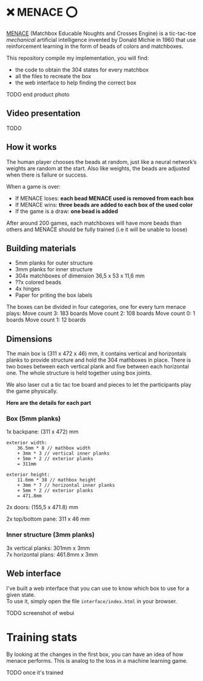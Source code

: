 # ❌ MENACE️ ⭕


[MENACE](https://en.wikipedia.org/wiki/Matchbox_Educable_Noughts_and_Crosses_Engine) (Matchbox Educable Noughts and Crosses Engine) is a tic-tac-toe *mechanical* artificial intelligence invented by Donald Michie in 1960 that use reinforcement learning in the form of beads of colors and matchboxes.  

This repository compile my implementation, you will find:
- the code to obtain the 304 states for every matchbox
- all the files to recreate the box
- the web interface to help finding the correct box


TODO end product photo


## Video presentation
TODO

## How it works
The human player chooses the beads at random, just like a neural network’s weights are random at the start. Also like weights, the beads are adjusted when there is failure or success.

When a game is over:
- If MENACE loses: **each bead MENACE used is removed from each box**
- If MENACE wins: **three beads are added to each box of the used color**
- If the game is a draw: **one bead is added**

After around 200 games, each matchboxes will have more beads than others and MENACE should be fully trained (i.e it will be unable to loose)

## Building materials

- 5mm planks for outer structure
- 3mm planks for inner structure
- 304x matchboxes of dimension 36,5 x 53 x 11,6 mm
- ??x colored beads
- 4x hinges
- Paper for priting the box labels

The boxes can be divided in four categories, one for every turn menace plays:
Move count 3: 183 boards
Move count 2: 108 boards
Move count 0: 1 boards
Move count 1: 12 boards

## Dimensions

The main box is (311 x 472 x 46) mm, it contains vertical and horizontals planks to provide structure and hold the 304 mathboxes in place. There is two boxes between each vertical plank and five between each horizontal one. The whole structure is held together using box joints.

We also laser cut a tic tac toe board and pieces to let the participants play the game physically.

**Here are the details for each part**

### Box (5mm planks)
1x backpane: (311 x 472) mm 
 
    exterior width:  
        36.5mm * 8 // mathbox width  
        + 3mm * 3 // vertical inner planks  
        + 5mm * 2 // exterior planks  
        = 311mm  

    exterior height:  
        11.6mm * 38 // mathbox height  
        + 3mm * 7 // horizontal inner planks  
        + 5mm * 2 // exterior planks  
        = 471.8mm  

2x doors: (155,5 x 471.8) mm

2x top/bottom pane: 311 x 46 mm

### Inner structure (3mm planks)

3x vertical planks: 301mm x 3mm  
7x horizontal plans: 461.8mm x 3mm

## Web interface

I've built a web interface that you can use to know which box to use for a given state.  
To use it, simply open the file `interface/index.html` in your browser.

TODO screenshot of webui

# Training stats

By looking at the changes in the first box, you can have an idea of how menace performs.
This is analog to the loss in a machine learning game.

TODO once it's trained
